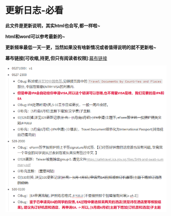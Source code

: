 # 更新日志-必看
**此文件是更新说明，其实html也会写,都一样啦~**

**html和word可以参考最新的~**

**更新频率最低一天一更，当然如果没有啥新情况或者值得说明的就不更新啦~**

**幕布链接[可收缩,持更,但只有阅读者权限]**:[幕布链接](https://mubu.com/colla/2ACjiAWVj5x)

![](./media/QQ截图20210530013014.png)
